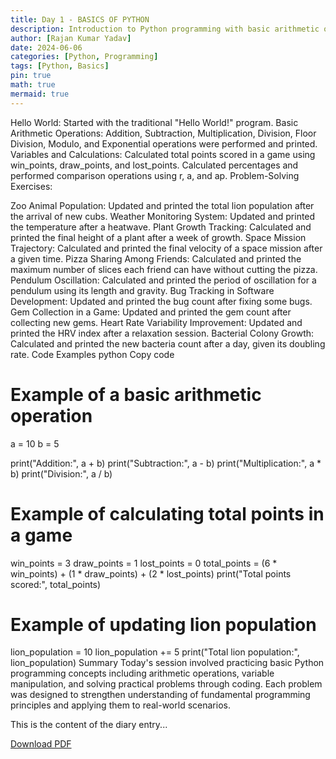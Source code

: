 ```yaml
---
title: Day 1 - BASICS OF PYTHON
description: Introduction to Python programming with basic arithmetic operations, variable manipulation, and practical problem-solving exercises.
author: [Rajan Kumar Yadav]
date: 2024-06-06
categories: [Python, Programming]
tags: [Python, Basics]
pin: true
math: true
mermaid: true
---
```


Hello World: Started with the traditional "Hello World!" program.
Basic Arithmetic Operations:
Addition, Subtraction, Multiplication, Division, Floor Division, Modulo, and Exponential operations were performed and printed.
Variables and Calculations:
Calculated total points scored in a game using win_points, draw_points, and lost_points.
Calculated percentages and performed comparison operations using r, a, and ap.
Problem-Solving Exercises:

Zoo Animal Population: Updated and printed the total lion population after the arrival of new cubs.
Weather Monitoring System: Updated and printed the temperature after a heatwave.
Plant Growth Tracking: Calculated and printed the final height of a plant after a week of growth.
Space Mission Trajectory: Calculated and printed the final velocity of a space mission after a given time.
Pizza Sharing Among Friends: Calculated and printed the maximum number of slices each friend can have without cutting the pizza.
Pendulum Oscillation: Calculated and printed the period of oscillation for a pendulum using its length and gravity.
Bug Tracking in Software Development: Updated and printed the bug count after fixing some bugs.
Gem Collection in a Game: Updated and printed the gem count after collecting new gems.
Heart Rate Variability Improvement: Updated and printed the HRV index after a relaxation session.
Bacterial Colony Growth: Calculated and printed the new bacteria count after a day, given its doubling rate.
Code Examples
python
Copy code
# Example of a basic arithmetic operation
a = 10
b = 5

print("Addition:", a + b)
print("Subtraction:", a - b)
print("Multiplication:", a * b)
print("Division:", a / b)

# Example of calculating total points in a game
win_points = 3
draw_points = 1
lost_points = 0
total_points = (6 * win_points) + (1 * draw_points) + (2 * lost_points)
print("Total points scored:", total_points)

# Example of updating lion population
lion_population = 10
lion_population += 5
print("Total lion population:", lion_population)
Summary
Today's session involved practicing basic Python programming concepts including arithmetic operations, variable manipulation, and solving practical problems through coding. Each problem was designed to strengthen understanding of fundamental programming principles and applying them to real-world scenarios.

This is the content of the diary entry...  

[Download PDF](/pdfs/2024-06-06-DAY1.pdf)
